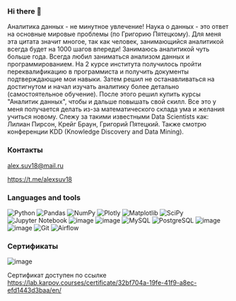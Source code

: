 ### Hi there 👋
Аналитика данных - не минутное увлечение! Наука о данных - это ответ на основные мировые проблемы (по Григорию Пятецкому). Для меня эта цитата значит многое, так как человек, занимающийся аналитикой всегда будет на 1000 шагов впереди!
Занимаюсь аналитикой чуть больше года. Всегда любил заниматься анализом данных и программированием. На 2 курсе института получилось пройти переквалификацию в программиста и получить документы подтверждающие мои навыки. Затем решил не останавливаться на достигнутом и начал изучать аналитику более детально (самостоятельное обучение). После этого решил купить курсы "Аналитик данных", чтобы и дальше повышать свой скилл. Все это у меня получается делать из-за математического склада ума и желания учиться новому.
Слежу за такими известными Data Scientists как:
Лилиан Пирсон, Крейг Браун, Григорий Пятецкий. Также смотрю конференции KDD (Knowledge Discovery and Data Mining).

### Контакты
alex.suv18@mail.ru

https://t.me/alexsuv18
### Languages and tools
![Python](https://img.shields.io/badge/python-3670A0?style=for-the-badge&logo=python&logoColor=ffdd54)
![Pandas](https://img.shields.io/badge/pandas-%23150458.svg?style=for-the-badge&logo=pandas&logoColor=white)
![NumPy](https://img.shields.io/badge/numpy-%23013243.svg?style=for-the-badge&logo=numpy&logoColor=white)
![Plotly](https://img.shields.io/badge/Plotly-%233F4F75.svg?style=for-the-badge&logo=plotly&logoColor=white)
![Matplotlib](https://img.shields.io/badge/Matplotlib-%23ffffff.svg?style=for-the-badge&logo=Matplotlib&logoColor=black)
![SciPy](https://img.shields.io/badge/SciPy-%230C55A5.svg?style=for-the-badge&logo=scipy&logoColor=%white)
![Jupyter Notebook](https://img.shields.io/badge/jupyter-%23FA0F00.svg?style=for-the-badge&logo=jupyter&logoColor=white)
![image](https://github.com/a-lilya/a-lilya/assets/160621194/b31940bf-cccc-43ee-b49a-9bd2e51fb332)
![image](https://github.com/a-lilya/a-lilya/assets/160621194/74562c66-ac07-4948-9ba1-e18c3e1129a8)
![MySQL](https://img.shields.io/badge/mysql-%2300f.svg?style=for-the-badge&logo=mysql&logoColor=white)
![PostgreSQL](https://img.shields.io/badge/PostgreSQL-316192?style=for-the-badge&logo=postgresql&logoColor=white)
![image](https://github.com/a-lilya/a-lilya/assets/160621194/0f4de5a1-ebe0-48a9-a5cf-aa61f7547b10)
![image](https://github.com/a-lilya/a-lilya/assets/160621194/087054a8-93f4-4777-95e2-00e1ae24ac9b)
![Git](https://img.shields.io/badge/git-%23F05033.svg?style=for-the-badge&logo=git&logoColor=white)
![Airflow](https://img.shields.io/badge/Airflow-017CEE?style=for-the-badge&logo=Apache%20Airflow&logoColor=white)
### Сертификаты
![image](https://github.com/alexsuv18/alexsuv18/assets/162590946/d727cdcf-38af-4106-a7d1-c0036a1958ae)

Сертификат доступен по ссылке https://lab.karpov.courses/certificate/32bf704a-19fe-41f9-a8ec-efd1443d3baa/en/

<!--
**alexsuv18/alexsuv18** is a ✨ _special_ ✨ repository because its `README.md` (this file) appears on your GitHub profile.

Here are some ideas to get you started:

- 🔭 I’m currently working on ...
- 🌱 I’m currently learning ...
- 👯 I’m looking to collaborate on ...
- 🤔 I’m looking for help with ...
- 💬 Ask me about ...
- 📫 How to reach me: ...
- 😄 Pronouns: ...
- ⚡ Fun fact: ...
-->
